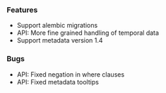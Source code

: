 ### Features
* Support alembic migrations
* API: More fine grained handling of temporal data
* Support metadata version 1.4
### Bugs
* API: Fixed negation in where clauses
* API: Fixed metadata tooltips
